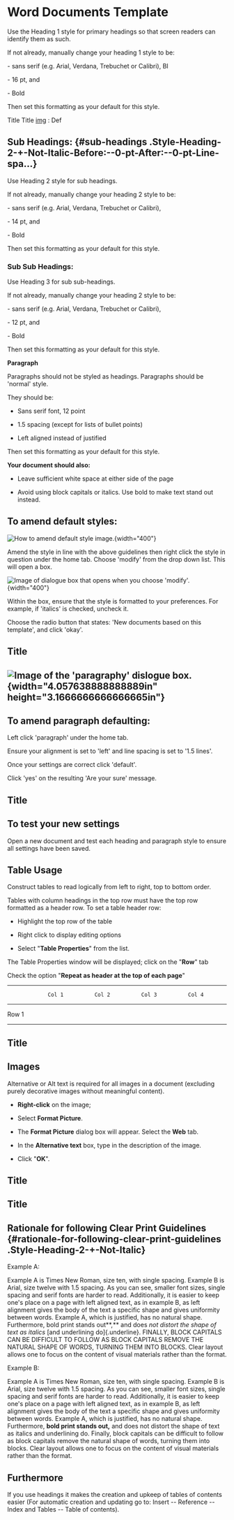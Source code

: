 # Word Documents Template

Use the Heading 1 style for primary headings so that screen readers can
identify them as such.

If not already, manually change your heading 1 style to be:

\- sans serif (e.g. Arial, Verdana, Trebuchet or Calibri), BI 

\- 16 pt, and

\- Bold

Then set this formatting as your default for this style.

Title <control>Title</control> [img](Hogwarts-Legacy_20230209152050.jpg)
: Def

<procedure>
<step>
</step>
</procedure>

<procedure title="" id="">
    <step></step>
</procedure>

## Sub Headings:  {#sub-headings .Style-Heading-2-+-Not-Italic-Before:--0-pt-After:--0-pt-Line-spa...}

Use Heading 2 style for sub headings.

If not already, manually change your heading 2 style to be:

\- sans serif (e.g. Arial, Verdana, Trebuchet or Calibri),

\- 14 pt, and

\- Bold

Then set this formatting as your default for this style.

### Sub Sub Headings: 

Use Heading 3 for sub sub-headings.

If not already, manually change your heading 2 style to be:

\- sans serif (e.g. Arial, Verdana, Trebuchet or Calibri),

\- 12 pt, and

\- Bold

Then set this formatting as your default for this style.

**Paragraph**

Paragraphs should not be styled as headings. Paragraphs should be
'normal' style.

They should be:

-   Sans serif font, 12 point

-   1.5 spacing (except for lists of bullet points)

-   Left aligned instead of justified

Then set this formatting as your default for this style.

<list style="a" sorted="asc">

</list>

**Your document should also:**

-   Leave sufficient white space at either side of the page

-   Avoid using block capitals or italics. Use bold to make text stand
    out instead.

## To amend default styles:

![How to amend default style
image.](image1.png "Amend Default Styles"){width="400"}

Amend the style in line with the above guidelines then right click the
style in question under the home tab. Choose 'modify' from the drop down
list. This will open a box.

![Image of dialogue box that opens when you choose
\'modify\'.](image1.png){width="400"}

Within the box, ensure that the style is formatted to your preferences.
For example, if 'italics' is checked, uncheck it.

Choose the radio button that states: 'New documents based on this
template', and click 'okay'.

## Title

## ![Image of the \'paragraphy\' dislogue box.](/Users/svetlana.novikova_1/help-documentation/media/image3.png){width="4.057638888888889in" height="3.1666666666666665in"}

## To amend paragraph defaulting:

Left click 'paragraph' under the home tab.

Ensure your alignment is set to 'left' and line spacing is set to '1.5
lines'.

Once your settings are correct click 'default'.

Click 'yes' on the resulting 'Are your sure' message.

## Title

## To test your new settings

Open a new document and test each heading and paragraph style to ensure
all settings have been saved.

##  Table Usage

Construct tables to read logically from left to right, top to bottom
order.

Tables with column headings in the top row must have the top row
formatted as a header row. To set a table header row:

-   Highlight the top row of the table

-   Right click to display editing options

-   Select "**Table Properties**" from the list.

The Table Properties window will be displayed; click on the "**Row**"
tab

Check the option "**Repeat as header at the top of each page**"

  --------------------------------------------------------------------------
                 Col 1          Col 2          Col 3          Col 4
  -------------- -------------- -------------- -------------- --------------
  Row 1                                                       

  --------------------------------------------------------------------------

## Title

## Images 

Alternative or Alt text is required for all images in a document
(excluding purely decorative images without meaningful content).  

-   **Right-click** on the image;

-   Select **Format Picture**.

-   The **Format Picture** dialog box will appear. Select the **Web**
    tab.

-   In the **Alternative text** box, type in the description of the
    image.

-   Click "**OK**".

##  Title

##  Title

##  Rationale for following Clear Print Guidelines {#rationale-for-following-clear-print-guidelines .Style-Heading-2-+-Not-Italic}

Example A:

Example A is Times New Roman, size ten, with single spacing. Example B
is Arial, size twelve with 1.5 spacing. As you can see, smaller font
sizes, single spacing and serif fonts are harder to read. Additionally,
it is easier to keep one's place on a page with left aligned text, as in
example B, as left alignment gives the body of the text a specific shape
and gives uniformity between words. Example A, which is justified, has
no natural shape. Furthermore, bold print stands out**,** and does *not
distort the shape of text as italics* [and underlining do]{.underline}.
FINALLY, BLOCK CAPITALS CAN BE DIFFICULT TO FOLLOW AS BLOCK CAPITALS
REMOVE THE NATURAL SHAPE OF WORDS, TURNING THEM INTO BLOCKS. Clear
layout allows one to focus on the content of visual materials rather
than the format.

Example B:

Example A is Times New Roman, size ten, with single spacing. Example B
is Arial, size twelve with 1.5 spacing. As you can see, smaller font
sizes, single spacing and serif fonts are harder to read. Additionally,
it is easier to keep one's place on a page with left aligned text, as in
example B, as left alignment gives the body of the text a specific shape
and gives uniformity between words. Example A, which is justified, has
no natural shape. Furthermore, **bold print stands out,** and does not
distort the shape of text as italics and underlining do. Finally, block
capitals can be difficult to follow as block capitals remove the natural
shape of words, turning them into blocks. Clear layout allows one to
focus on the content of visual materials rather than the format.

## Furthermore

If you use headings it makes the creation and upkeep of tables of
contents easier (For automatic creation and updating go to: Insert --
Reference -- Index and Tables -- Table of contents).
